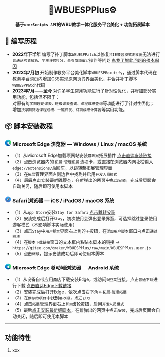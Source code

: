 # <div align="center">**🎨WBUESPPlus⚙️**</div>

<div align="center" style="font-weight:bold">

**基于`userScripts API`的WBU教学一体化服务平台美化 + 功能拓展脚本**

</div>

## 📝 编写历程

- **2022年下半年** 编写了补丁脚本`WBUESPPatch`以修复`非IE兼容模式浏览器`无法进行`普通话考试报名、学生评教打分、查看成绩细分`操作等问题 [点我了解此问题的根本原因](https://blog.csdn.net/qq_41057885/article/details/109389556)
- **2023年7月初** 开始制作教务平台美化脚本`WBUESPBeautify`，通过脚本代码在教务平台网页内增加CSS实现原网页的界面美化，并合并补丁脚本`WBUESPPatch`代码
- **2023年7月——至今** 对许多学生常用功能进行了针对性优化，并增加部分实用功能，包括但不限于：<br>
 对原有的`学期理论课表、班级课表查询、课程成绩查询`等功能进行了针对性优化；<br>
 增加`按学期筛选课程成绩、一键评优、综测成绩计算器`等实用功能。

## 📦 脚本安装教程

### <div><img width="20" src="./image/edge.svg"> Microsoft Edge 浏览器 — Windows / Linux / macOS 系统</div>

- （1）从Microsoft Edge加载项网站安装`篡改猴`拓展插件 [点击直达安装链接](https://microsoftedge.microsoft.com/addons/detail/%E7%AF%A1%E6%94%B9%E7%8C%B4/iikmkjmpaadaobahmlepeloendndfphd)<br>
- （2）点击浏览器内的 `拓展`-`管理拓展` 选项卡，或直接在浏览器内网址栏输入`edge://extensions/`后回车，以跳转至拓展管理界面<br>
- （3）在`拓展`管理界面左侧边栏中找到并启用`开发人员模式`<br>
- （4）最后[点击安装最新版脚本](https://gitee.com/dmaker/WBUESPPlus/raw/main/WBUESPPlus.user.js)，在新弹出的网页中点击`安装`，完成后页面会自动关闭，随后即可使用本脚本

### <div><img width="20" src="./image/safari.svg"> Safari 浏览器 — iOS / iPadOS / macOS 系统</div>

- （1）从`App Store`安装`Stay for Safari` [点击跳转安装](https://apps.apple.com/cn/app/stay-for-safari-%E6%B5%8F%E8%A7%88%E5%99%A8%E4%BC%B4%E4%BE%A3/id1591620171)<br>
- （2）安装完成后打开`Stay`，初次使用会弹出登录界面，可选择跳过登录使用游客模式（不影响脚本实际使用）<br>
- （3）点击`Stay`中`用户脚本`界面右上角的`＋`按钮，在`添加用户脚本`窗口内点击`通过链接`<br>
- （4）在`脚本下载链接`窗口的文本框内粘贴本脚本的链接 -> `https://gitee.com/dmaker/WBUESPPlus/raw/main/WBUESPPlus.user.js`<br>
- （5）点击`继续`，提示安装成功后即可使用本脚本<br>

### <div><img width="20" src="./image/edge.svg"> Microsoft Edge 移动端浏览器 — Android 系统</div>

- （1）从设备自带应用商店下载安装Edge，或访问`豌豆荚`链接，点击`普通下载`进行下载 [点击直达Edge下载链接](https://m.wandoujia.com/apps/7672441)<br>
- （2）安装完成后打开Edge，依次点击右下角`≡`-`拓展`-`管理拓展`<br>
- （3）在`推荐的项目`中找到`篡改猴`，点击`获取`<br>
- （4）点击`拓展`管理界面右上角`⚙`齿轮按钮，启用`开发人员模式`<br>
- （5）最后[点击安装最新版脚本](https://gitee.com/dmaker/WBUESPPlus/raw/main/WBUESPPlus.user.js)，在新弹出的网页中点击`安装`，完成后页面会自动关闭，随后即可使用本脚本

---

## 功能特性

1.  xxx
